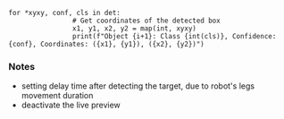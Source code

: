```
for *xyxy, conf, cls in det:
                # Get coordinates of the detected box
                x1, y1, x2, y2 = map(int, xyxy)
                print(f"Object {i+1}: Class {int(cls)}, Confidence: {conf}, Coordinates: ({x1}, {y1}), ({x2}, {y2})")
```
### Notes
- setting delay time after detecting the target, due to robot's legs movement duration
- deactivate the live preview
